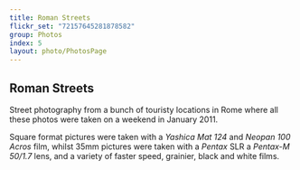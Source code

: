 ```yaml
---
title: Roman Streets
flickr_set: "72157645281878582"
group: Photos
index: 5
layout: photo/PhotosPage
---
```


## Roman Streets

Street photography from a bunch of touristy locations in Rome where all these photos were taken on a weekend in January 2011.

Square format pictures were taken with a _Yashica Mat 124_ and _Neopan 100 Acros_ film, whilst 35mm pictures were taken with a _Pentax_ SLR a _Pentax-M 50/1.7_ lens, and a variety of faster speed, grainier, black and white films.
